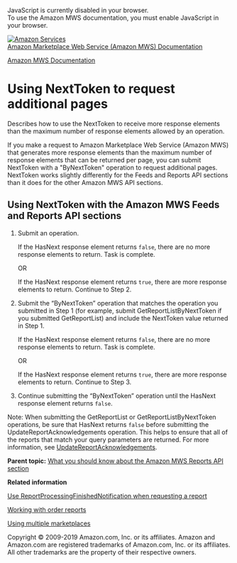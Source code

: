 <div id="MWSDX_noscript">

JavaScript is currently disabled in your browser.  
To use the Amazon MWS documentation, you must enable JavaScript in your
browser.

</div>

<div id="MWSDX_divtop">

[![Amazon
Services](https://images-na.ssl-images-amazon.com/images/G/08/mwsportal/fr_FR/amazonservices.gif "Amazon Services")](http://services.amazon.fr)  
<span id="MWSDX_titlebar">[Amazon Marketplace Web Service (Amazon MWS)
Documentation](https://developer.amazonservices.fr/gp/mws/docs.html)</span>

</div>

<div id="MWSDX_divbottom">

<div id="MWSDX_divleft">

<div id="MWSDX_toc">

</div>

</div>

<div id="MWSDX_divright">

<div id="MWSDX_content">

<span id="MWSDX_breadcrumbs">[Amazon MWS
Documentation](https://developer.amazonservices.fr/gp/mws/docs.html)</span>

<div id="Reports_UsingNextToken" class="nested0">

Using NextToken to request additional pages
===========================================

<div class="body">

Describes how to use the <span class="keyword parmname">NextToken</span>
to receive more response elements than the maximum number of response
elements allowed by an operation.

If you make a request to <span class="ph">Amazon Marketplace Web Service
(Amazon MWS)</span> that generates more response elements than the
maximum number of response elements that can be returned per page, you
can submit <span class="keyword parmname">NextToken</span> with a
"ByNextToken" operation to request additional pages. <span
class="keyword parmname">NextToken</span> works slightly differently for
the Feeds and Reports API sections than it does for the other Amazon MWS
API sections.

<div class="section">

Using NextToken with the Amazon MWS Feeds and Reports API sections
------------------------------------------------------------------

1.  Submit an operation.

    If the <span class="keyword parmname">HasNext</span> response
    element returns `false`, there are no more response elements to
    return. Task is complete.

    OR

    If the <span class="keyword parmname">HasNext</span> response
    element returns `true`, there are more response elements to return.
    Continue to Step 2.

2.  Submit the “ByNextToken” operation that matches the operation you
    submitted in Step 1 (for example, submit <span
    class="keyword apiname">GetReportListByNextToken</span> if you
    submitted <span class="keyword apiname">GetReportList</span>) and
    include the <span class="keyword parmname">NextToken</span> value
    returned in Step 1.

    If the <span class="keyword parmname">HasNext</span> response
    element returns `false`, there are no more response elements to
    return. Task is complete.

    OR

    If the <span class="keyword parmname">HasNext</span> response
    element returns `true`, there are more response elements to return.
    Continue to Step 3.

3.  Continue submitting the “ByNextToken” operation until the <span
    class="keyword parmname">HasNext</span> response element returns
    `false`.

<div class="note note">

<span class="notetitle">Note:</span> When submitting the <span
class="keyword apiname">GetReportList</span> or <span
class="keyword apiname">GetReportListByNextToken</span> operations, be
sure that <span class="keyword parmname">HasNext</span> returns `false`
before submitting the <span
class="keyword apiname">UpdateReportAcknowledgements</span> operation.
This helps to ensure that all of the reports that match your query
parameters are returned. For more information, see
<a href="Reports_UpdateReportAcknowledgements.md" class="xref" title="Updates the acknowledged status of one or more reports.">UpdateReportAcknowledgements</a>.

</div>

</div>

</div>

<div class="related-links">

<div class="familylinks">

<div class="parentlink">

**Parent topic:**
<a href="../reports/Reports_Overview.md" class="link">What you should know about the Amazon MWS Reports API section</a>

</div>

</div>

<div class="relinfo">

**Related information**  

<div>

<a href="../reports/Reports_UseReportProcessingFinished.md" class="link">Use ReportProcessingFinishedNotification when requesting a report</a>

</div>

<div>

<a href="../reports/Reports_WorkingWithOrderReports.md" class="link" title="Describes how to schedule and manage order reports.">Working with order reports</a>

</div>

<div>

<a href="../reports/Reports_UsingMultipleMarketplaces.md" class="link" title="Describes the best practices to follow when you are registered to sell in multiple marketplaces.">Using multiple marketplaces</a>

</div>

</div>

</div>

</div>

<div id="MWSDX_footer">

Copyright © 2009-2019 Amazon.com, Inc. or its affiliates. Amazon and
Amazon.com are registered trademarks of Amazon.com, Inc. or its
affiliates. All other trademarks are the property of their respective
owners.

</div>

</div>

</div>

<div style="clear: both;">

</div>

</div>

